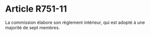 # Article R751-11

La commission élabore son règlement intérieur, qui est adopté à une majorité de sept membres.
